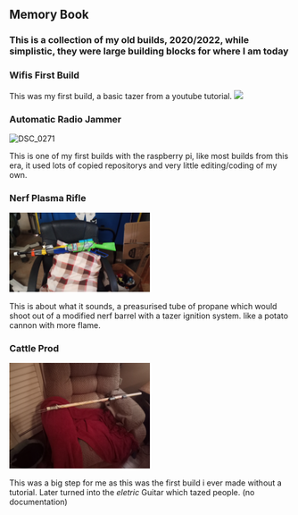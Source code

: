 ## Memory Book

### This is a collection of my old builds, 2020/2022, while simplistic, they were large building blocks for where I am today


### Wifis First Build


This was my first build, a basic tazer from a youtube tutorial.
<img src="[https://github.com/favicon.ico](https://github.com/xX-Wi-Fi-Xx/xX-Wi-Fi-Xx.github.io/assets/103215175/015537bc-75fe-4f63-a3f7-db9b621de1f3)" width=50%>


### Automatic Radio Jammer 
![DSC_0271](https://github.com/xX-Wi-Fi-Xx/xX-Wi-Fi-Xx.github.io/assets/103215175/2ed7e33e-0e20-407c-a2a7-9b19226c191f)

This is one of my first builds with the raspberry pi, like most builds from this era, it used lots of copied repositorys and very little editing/coding of my own.


### Nerf Plasma Rifle
<img src="https://github.com/xX-Wi-Fi-Xx/xX-Wi-Fi-Xx.github.io/blob/main/css/assets/IMG_20230528_144519778.jpg?raw=true" width=50% height=50% />

This is about what it sounds, a preasurised tube of propane which would shoot out of a modified nerf barrel with a tazer ignition system. like a potato cannon with more flame.



### Cattle Prod
<img src="https://github.com/xX-Wi-Fi-Xx/xX-Wi-Fi-Xx.github.io/blob/main/css/assets/IMG_20220906_200951370.jpg?raw=true" width=50% height=50%>

This was a big step for me as this was the first build i ever made without a tutorial. Later turned into the *eletric* Guitar which tazed people. (no documentation)








